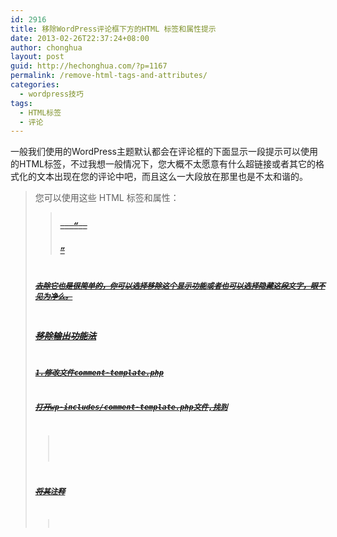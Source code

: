 ```yaml
---
id: 2916
title: 移除WordPress评论框下方的HTML 标签和属性提示
date: 2013-02-26T22:37:24+08:00
author: chonghua
layout: post
guid: http://hechonghua.com/?p=1167
permalink: /remove-html-tags-and-attributes/
categories:
  - wordpress技巧
tags:
  - HTML标签
  - 评论
---
```

一般我们使用的WordPress主题默认都会在评论框的下面显示一段提示可以使用的HTML标签，不过我想一般情况下，您大概不太愿意有什么超链接或者其它的格式化的文本出现在您的评论中吧，而且这么一大段放在那里也是不太和谐的。 

<!--more-->

> 您可以使用这些 HTML 标签和属性： <a href="" title=""> <abbr title=""> <acronym title=""> <b> <blockquote cite=""> <cite> <code> <del datetime=""> <em> <i> <q cite=""> <strike> <strong> 

去除它也是很简单的，你可以选择移除这个显示功能或者也可以选择隐藏这段文字，眼不见为净么。 

### 移除输出功能法

1.修改文件comment-template.php 

打开wp-includes/comment-template.php文件,找到 

> <?php echo $args['comment\_notes\_after']; ? >

将其注释 

> <!--?php echo $args['comment\_notes\_after']; ? –>

或者直接删除这行代码。 

2.修改主题的functions.php

打开你主题的functions.php文件，加入下面的代码 

> /**  
> * Remove the text - 'You may use these <abbr title="HyperText Markup  
> * Language">HTML</abbr> tags ...'  
> * from below the comment entry box.  
> */ 
> 
> add\_filter('comment\_form\_defaults', 'remove\_comment\_styling\_prompt'); 
> 
> function remove\_comment\_styling_prompt($defaults) {  
> &nbsp;&nbsp;&nbsp; $defaults['comment\_notes\_after'] = '';  
> &nbsp;&nbsp;&nbsp; return $defaults;  
> }

### 隐藏法  


打开你主题的style.css文件,加入下面的样式 

> #respond .form-allowed-tags {  
> &nbsp; clear: both;  
> &nbsp; width: 98%;  
> }  
> #respond .form-allowed-tags code {  
> &nbsp; display: block;  
> }  
> .form-allowed-tags {  
> &nbsp; display: none;  
> }